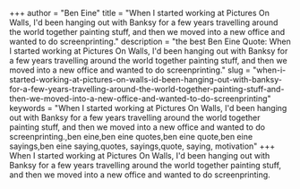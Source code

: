 +++
author = "Ben Eine"
title = "When I started working at Pictures On Walls, I'd been hanging out with Banksy for a few years travelling around the world together painting stuff, and then we moved into a new office and wanted to do screenprinting."
description = "the best Ben Eine Quote: When I started working at Pictures On Walls, I'd been hanging out with Banksy for a few years travelling around the world together painting stuff, and then we moved into a new office and wanted to do screenprinting."
slug = "when-i-started-working-at-pictures-on-walls-id-been-hanging-out-with-banksy-for-a-few-years-travelling-around-the-world-together-painting-stuff-and-then-we-moved-into-a-new-office-and-wanted-to-do-screenprinting"
keywords = "When I started working at Pictures On Walls, I'd been hanging out with Banksy for a few years travelling around the world together painting stuff, and then we moved into a new office and wanted to do screenprinting.,ben eine,ben eine quotes,ben eine quote,ben eine sayings,ben eine saying,quotes, sayings,quote, saying, motivation"
+++
When I started working at Pictures On Walls, I'd been hanging out with Banksy for a few years travelling around the world together painting stuff, and then we moved into a new office and wanted to do screenprinting.
